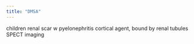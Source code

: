 ```yaml
---
title: "DMSA"
---
```

children
renal scar w pyelonephritis
cortical agent, bound by renal tubules
SPECT imaging

